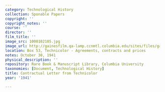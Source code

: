 ```yaml
---
category: Technological History
collection: Sponable Papers
copyright: ''
copyright_notes: ''
course: ''
director: ''
film_title: ''
image_src: 1000102105.jpg
image_url: http://gainesfilm.qa-lamp.ccnmtl.columbia.edu/sites/files/gainesfilm/images/1000102105.jpg
location: Box 53, Technicolor - Agreements, contracts and prices
notes: October 30, 1941
physical_description: ''
repository: Rare Book & Manuscript Library, Columbia University
taxonomies: [Document, Technological History]
title: Contractual Letter from Technicolor
year: '1941'

---
```

